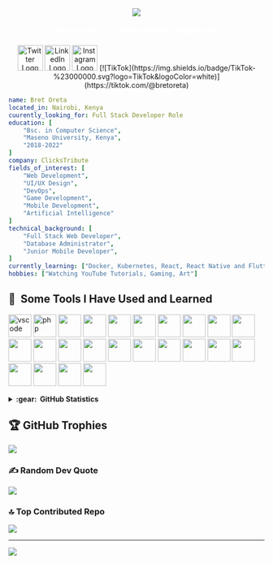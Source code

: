 <p align="center">
  <img
    src="https://capsule-render.vercel.app/api?text=Hello!%20I%20am%20Bret%20Oreta!%20🤓&animation=fadeIn&type=waving&color=gradient&height=250&fontSize=50"
  />
</p>
<p style="color: white; font-size: large; font-weight: bold;" align="center">Follow Me On Social Media Platforms</p>
<p align="center">
    <a href="https://twitter.com/bret_oreta"><img width="50" src="https://www.vectorlogo.zone/logos/twitter/twitter-tile.svg" alt="Twitter Logo"></a>
    <a href="https://www.linkedin.com/in/bretoreta/"><img width="50" src="https://www.vectorlogo.zone/logos/linkedin/linkedin-tile.svg" alt="LinkedIn Logo"></a>
    <a href="https://www.instagram.com/bret_oreta/"><img width="50" src="https://www.vectorlogo.zone/logos/instagram/instagram-icon.svg" alt="Instagram Logo"></a>
    [![TikTok](https://img.shields.io/badge/TikTok-%23000000.svg?logo=TikTok&logoColor=white)](https://tiktok.com/@bretoreta)
</p>

```yaml
name: Bret Oreta
located_in: Nairobi, Kenya
cuurently_looking_for: Full Stack Developer Role
education: [
    "Bsc. in Computer Science",
    "Maseno University, Kenya",
    "2018-2022"
]
company: ClicksTribute
fields_of_interest: [
    "Web Development",
    "UI/UX Design",
    "DevOps",
    "Game Development",
    "Mobile Development",
    "Artificial Intelligence"
]
technical_background: [
    "Full Stack Web Developer",
    "Database Administrator",
    "Junior Mobile Developer",
]
currently_learning: ["Docker, Kubernetes, React, React Native and Flutter"]
hobbies: ["Watching YouTube Tutorials, Gaming, Art"]
```

<h2> 🚀 &nbsp;Some Tools I Have Used and Learned</h2>
<p align="left">
    <img src="https://cdn.jsdelivr.net/gh/devicons/devicon@latest/icons/vscode/vscode-original.svg" alt="vscode" width="45" height="45"/>
    <img src="https://cdn.jsdelivr.net/gh/devicons/devicon/icons/php/php-original.svg" alt="php" width="45" height="45"/>
    <img src="https://cdn.jsdelivr.net/gh/devicons/devicon@latest/icons/laravel/laravel-original.svg" width="45" height="45" />
    <img width="45" height="45" src="https://cdn.jsdelivr.net/gh/devicons/devicon@latest/icons/tailwindcss/tailwindcss-original.svg" />
    <img width="45" height="45" src="https://cdn.jsdelivr.net/gh/devicons/devicon/icons/vuejs/vuejs-original-wordmark.svg" />
    <img width="45" height="45" src="https://cdn.jsdelivr.net/gh/devicons/devicon/icons/nuxtjs/nuxtjs-original.svg" />
    <img width="45" height="45" src="https://cdn.jsdelivr.net/gh/devicons/devicon/icons/mysql/mysql-original-wordmark.svg" />
    <img width="45" height="45" src="https://cdn.jsdelivr.net/gh/devicons/devicon/icons/postgresql/postgresql-original-wordmark.svg" />
    <img width="45" height="45" src="https://cdn.jsdelivr.net/gh/devicons/devicon/icons/mongodb/mongodb-original-wordmark.svg" />
    <img width="45" height="45" src="https://cdn.jsdelivr.net/gh/devicons/devicon/icons/babel/babel-original.svg" />
    <img width="45" height="45" src="https://cdn.jsdelivr.net/gh/devicons/devicon/icons/css3/css3-original.svg" />
    <img width="45" height="45" src="https://cdn.jsdelivr.net/gh/devicons/devicon/icons/django/django-plain.svg" />
    <img width="45" height="45" src="https://cdn.jsdelivr.net/gh/devicons/devicon/icons/eslint/eslint-original-wordmark.svg" />
    <img width="45" height="45" src="https://cdn.jsdelivr.net/gh/devicons/devicon/icons/figma/figma-original.svg" />
    <img width="45" height="45" src="https://cdn.jsdelivr.net/gh/devicons/devicon/icons/filezilla/filezilla-plain.svg" />
    <img width="45" height="45" src="https://cdn.jsdelivr.net/gh/devicons/devicon/icons/slack/slack-original.svg" />
    <img width="45" height="45" src="https://cdn.jsdelivr.net/gh/devicons/devicon/icons/git/git-original-wordmark.svg" />
    <img width="45" height="45" src="https://cdn.jsdelivr.net/gh/devicons/devicon/icons/googlecloud/googlecloud-original-wordmark.svg" />
    <img width="45" height="45" src="https://cdn.jsdelivr.net/gh/devicons/devicon/icons/heroku/heroku-original-wordmark.svg" />
    <img width="45" height="45" src="https://cdn.jsdelivr.net/gh/devicons/devicon/icons/html5/html5-original-wordmark.svg" />
    <img width="45" height="45" src="https://cdn.jsdelivr.net/gh/devicons/devicon/icons/illustrator/illustrator-line.svg" />
    <img width="45" height="45" src="https://cdn.jsdelivr.net/gh/devicons/devicon/icons/javascript/javascript-plain.svg" />
    <img width="45" height="45" src="https://cdn.jsdelivr.net/gh/devicons/devicon/icons/ionic/ionic-original.svg" />
    <img width="45" height="45" src="https://cdn.jsdelivr.net/gh/devicons/devicon/icons/jira/jira-original-wordmark.svg" />
</p>

<details>
    <summary><b>:gear: &nbsp;GitHub Statistics</b></summary>
    <br/>
      <p align="center">
          <img height="137px" src="https://github-readme-streak-stats.herokuapp.com/?user=bretoreta&hide_border=true&theme=nightowl" />
      </p>
      <p align="center">
          <img height="137px" src="https://github-readme-stats.vercel.app/api?username=bretoreta&hide_title=true&hide_border=true&show_icons=true&include_all_commits=true&count_private=true&line_height=21&theme=nightowl" /> 
          <img height="137px" src="https://github-readme-stats.vercel.app/api/top-langs/?username=bretoreta&hide=html&hide_title=true&hide_border=true&layout=compact&langs_count=8&theme=nightowl" />
      </p>
</details>

## 🏆 GitHub Trophies
![](https://github-profile-trophy.vercel.app/?username=bretoreta&theme=radical&no-frame=false&no-bg=true&margin-w=4)

### ✍️ Random Dev Quote
![](https://quotes-github-readme.vercel.app/api?type=horizontal&theme=radical)

### 🔝 Top Contributed Repo
![](https://github-contributor-stats.vercel.app/api?username=bretoreta&limit=5&theme=dark&combine_all_yearly_contributions=true)

---
[![](https://visitcount.itsvg.in/api?id=bretoreta&icon=0&color=0)](https://visitcount.itsvg.in)
